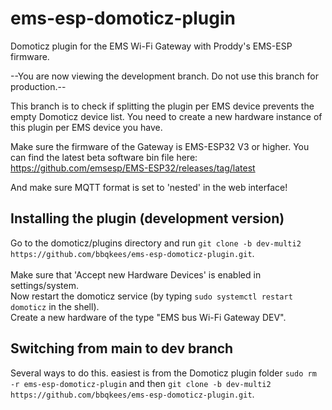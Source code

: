 # ems-esp-domoticz-plugin
Domoticz plugin for the EMS Wi-Fi Gateway with Proddy's EMS-ESP firmware. 

--You are now viewing the development branch. Do not use this branch for production.--<br>

This branch is to check if splitting the plugin per EMS device prevents the empty Domoticz device list.
You need to create a new hardware instance of this plugin per EMS device you have.

Make sure the firmware of the Gateway is EMS-ESP32 V3 or higher.
You can find the latest beta software bin file here:
https://github.com/emsesp/EMS-ESP32/releases/tag/latest

And make sure MQTT format is set to 'nested' in the web interface!


## Installing the plugin (development version)
Go to the domoticz/plugins directory and run `git clone -b dev-multi2 https://github.com/bbqkees/ems-esp-domoticz-plugin.git`.<br>
<br>
Make sure that 'Accept new Hardware Devices' is enabled in settings/system. <br>
Now restart the domoticz service (by typing `sudo systemctl restart domoticz` in the shell).<br>
Create a new hardware of the type "EMS bus Wi-Fi Gateway DEV".<br>

## Switching from main to dev branch
Several ways to do this. easiest is from the Domoticz plugin folder `sudo rm -r ems-esp-domoticz-plugin` and then
`git clone -b dev-multi2 https://github.com/bbqkees/ems-esp-domoticz-plugin.git`.
